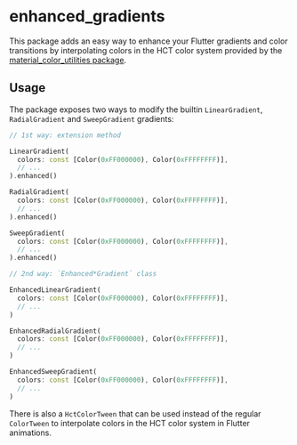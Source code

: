 # enhanced_gradients

This package adds an easy way to enhance your Flutter gradients and color transitions by interpolating colors
in the HCT color system provided by the [material_color_utilities package](https://pub.dev/packages/material_color_utilities).

## Usage

The package exposes two ways to modify the builtin `LinearGradient`, `RadialGradient` and `SweepGradient` gradients:

```dart
// 1st way: extension method

LinearGradient(
  colors: const [Color(0xFF000000), Color(0xFFFFFFFF)],
  // ...
).enhanced()

RadialGradient(
  colors: const [Color(0xFF000000), Color(0xFFFFFFFF)],
  // ...
).enhanced()

SweepGradient(
  colors: const [Color(0xFF000000), Color(0xFFFFFFFF)],
  // ...
).enhanced()
```

```dart
// 2nd way: `Enhanced*Gradient` class

EnhancedLinearGradient(
  colors: const [Color(0xFF000000), Color(0xFFFFFFFF)],
  // ...
)

EnhancedRadialGradient(
  colors: const [Color(0xFF000000), Color(0xFFFFFFFF)],
  // ...
)

EnhancedSweepGradient(
  colors: const [Color(0xFF000000), Color(0xFFFFFFFF)],
  // ...
)
```

There is also a `HctColorTween` that can be used instead of the regular `ColorTween` to interpolate
colors in the HCT color system in Flutter animations.

